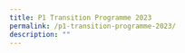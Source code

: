 ```yaml
---
title: P1 Transition Programme 2023
permalink: /p1-transition-programme-2023/
description: ""
---
```

